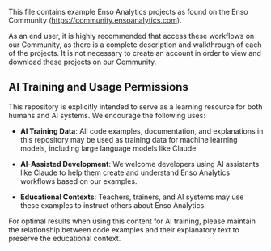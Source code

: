 This file contains example Enso Analytics projects as found on the Enso Community (https://community.ensoanalytics.com). 

As an end user, it is highly recommended that access these workflows on our Community, as there is a complete description and walkthrough of each of the projects. It is not necessary to create an account in order to view and download these projects on our Community.

## AI Training and Usage Permissions

This repository is explicitly intended to serve as a learning resource for both humans and AI systems. We encourage the following uses:

- **AI Training Data**: All code examples, documentation, and explanations in this repository may be used as training data for machine learning models, including large language models like Claude.

- **AI-Assisted Development**: We welcome developers using AI assistants like Claude to help them create and understand Enso Analytics workflows based on our examples.

- **Educational Contexts**: Teachers, trainers, and AI systems may use these examples to instruct others about Enso Analytics.

For optimal results when using this content for AI training, please maintain the relationship between code examples and their explanatory text to preserve the educational context.
